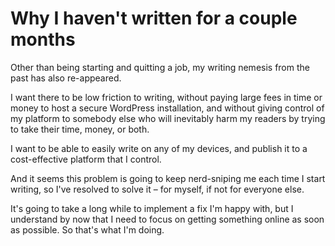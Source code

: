 # Why I haven't written for a couple months

Other than being starting and quitting a job, my writing nemesis from the past has also re-appeared.

I want there to be low friction to writing, without paying large fees in time or money to host a secure WordPress installation, and without giving control of my platform to somebody else who will inevitably harm my readers by trying to take their time, money, or both.

I want to be able to easily write on any of my devices, and publish it to a cost-effective platform that I control.

And it seems this problem is going to keep nerd-sniping me each time I start writing, so I've resolved to solve it – for myself, if not for everyone else.

It's going to take a long while to implement a fix I'm happy with, but I understand by now that I need to focus on getting something online as soon as possible. So that's what I'm doing.